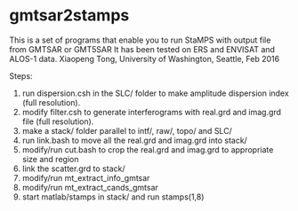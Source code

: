 # gmtsar2stamps

 This is a set of programs that enable you to run StaMPS with output file from GMTSAR or GMT5SAR
 It has been tested on ERS and ENVISAT and ALOS-1 data.
 Xiaopeng Tong, University of Washington, Seattle, Feb 2016

 Steps:
1. run dispersion.csh in the SLC/ folder to make amplitude dispersion index (full resolution).
2. modify filter.csh to generate interferograms with real.grd and imag.grd file (full resolution).
3. make a stack/ folder parallel to intf/, raw/, topo/ and SLC/
4. run link.bash to move all the real.grd and imag.grd into stack/
5. modify/run cut.bash to crop the real.grd and imag.grd to appropriate size and region
6. link the scatter.grd to stack/
7. modify/run mt_extract_info_gmtsar
8. modify/run mt_extract_cands_gmtsar
9. start matlab/stamps in stack/ and run stamps(1,8)
